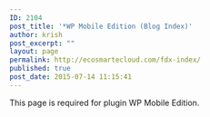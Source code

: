 ```yaml
---
ID: 2104
post_title: '*WP Mobile Edition (Blog Index)'
author: krish
post_excerpt: ""
layout: page
permalink: http://ecosmartecloud.com/fdx-index/
published: true
post_date: 2015-07-14 11:15:41
---
```

This page is required for plugin WP Mobile Edition.